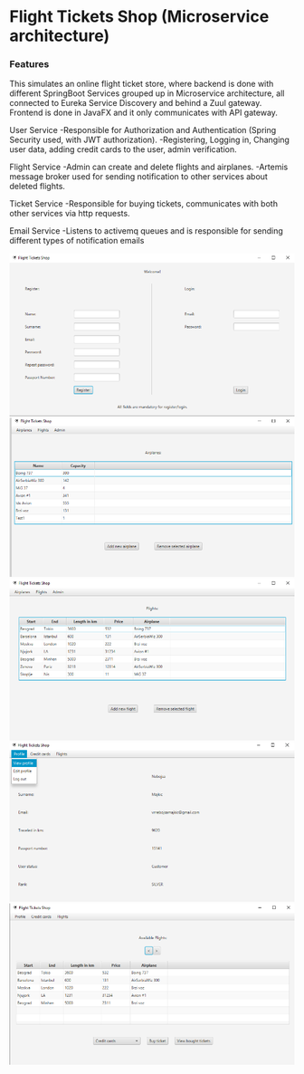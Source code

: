 # Flight Tickets Shop (Microservice architecture)
 
### Features
This simulates an online flight ticket store, where backend is done with different SpringBoot Services grouped up in Microservice architecture, all connected to Eureka Service Discovery and behind a Zuul gateway. Frontend is done in JavaFX and it only communicates with API gateway.

User Service
-Responsible for Authorization and Authentication (Spring Security used, with JWT authorization).
-Registering, Logging in, Changing user data, adding credit cards to the user, admin verification.

Flight Service
-Admin can create and delete flights and airplanes. 
-Artemis message broker used for sending notification to other services about deleted flights.

Ticket Service
-Responsible for buying tickets, communicates with both other services via http requests.

Email Service
-Listens to activemq queues and is responsible for sending different types of notification emails


![](https://github.com/majkic99/Flight-Tickets-Shop-Microservice-architecture-/blob/main/screenshots/Start.png?raw=true)
![](https://github.com/majkic99/Flight-Tickets-Shop-Microservice-architecture-/blob/main/screenshots/Screenshot_1.png?raw=true)
![](https://github.com/majkic99/Flight-Tickets-Shop-Microservice-architecture-/blob/main/screenshots/Screenshot_2.png?raw=true)
![](https://github.com/majkic99/Flight-Tickets-Shop-Microservice-architecture-/blob/main/screenshots/Screenshot_3.png?raw=true)
![](https://github.com/majkic99/Flight-Tickets-Shop-Microservice-architecture-/blob/main/screenshots/Screenshot_4.png?raw=true)
